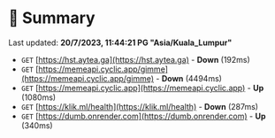 # 📖 Summary
Last updated: **20/7/2023, 11:44:21 PG "Asia/Kuala_Lumpur"**

- `GET` [https://hst.aytea.ga](https://hst.aytea.ga) - **Down** (192ms)
- `GET` [https://memeapi.cyclic.app/gimme](https://memeapi.cyclic.app/gimme) - **Down** (4494ms)
- `GET` [https://memeapi.cyclic.app](https://memeapi.cyclic.app) - **Up** (1080ms)
- `GET` [https://klik.ml/health](https://klik.ml/health) - **Down** (287ms)
- `GET` [https://dumb.onrender.com](https://dumb.onrender.com) - **Up** (340ms)
